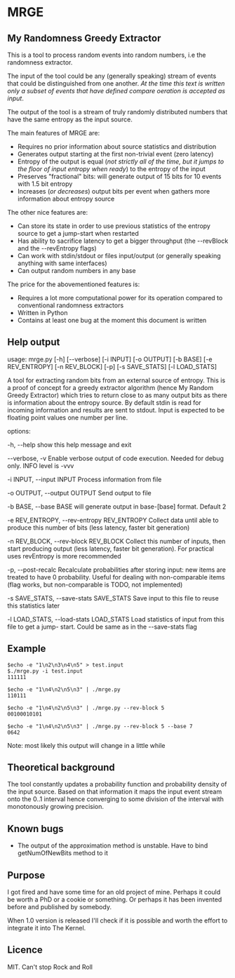 # MRGE

## My Randomness Greedy Extractor

This is a tool to process random events into random numbers, i.e the
randomness extractor.

The input of the tool could be any (generally speaking) stream of events that could be distinguished from one another. *At the time this text is written only a subset of events that have defined compare oeration is accepted as input*.

The output of the tool is a stream of truly randomly distributed numbers that have the same entropy as the input source.

The main features of MRGE are:

- Requires no prior information about source statistics and distribution
- Generates output starting at the first non-trivial event (zero latency)
- Entropy of the output is equal (*not strictly all of the time, but it jumps to the floor of input entropy when ready*) to the entropy of the input
- Preserves "fractional" bits: will generate output of 15 bits for 10 events with 1.5 bit entropy
- Increases (*or decreases*) output bits per event when gathers more information about entropy source


The other nice features are:

- Can store its state in order to use previous statistics of the entropy source to get a jump-start when restarted
- Has ability to sacrifice latency to get a bigger throughput (the --revBlock and the --revEntropy flags)
- Can work with stdin/stdout or files input/output (or generally speaking anything with same interfaces)
- Can output random numbers in any base


The price for the abovementioned features is:

- Requires a lot more computational power for its operation compared to conventional randomness extractors
- Written in Python
- Contains at least one bug at the moment this document is written


## Help output

usage: mrge.py [-h] [--verbose] [-i INPUT] [-o OUTPUT] [-b BASE]
               [-e REV_ENTROPY] [-n REV_BLOCK] [-p] [-s SAVE_STATS]
               [-l LOAD_STATS]

A tool for extracting random bits from an external source of entropy. This is
a proof of concept for a greedy extractor algorithm (hence My Random Greedy
Extractor) which tries to return close to as many output bits as there is
information about the entropy source. By default stdin is read for incoming
information and results are sent to stdout. Input is expected to be floating
point values one number per line.

options:

  -h, --help            show this help message and exit

  --verbose, -v         Enable verbose output of code execution. Needed for
                        debug only. INFO level is -vvv

  -i INPUT, --input INPUT
                        Process information from file

  -o OUTPUT, --output OUTPUT
                        Send output to file

  -b BASE, --base BASE  will generate output in base-[base] format. Default 2

  -e REV_ENTROPY, --rev-entropy REV_ENTROPY
                        Collect data until able to produce this number of bits
                        (less latency, faster bit generation)

  -n REV_BLOCK, --rev-block REV_BLOCK
                        Collect this number of inputs, then start producing
                        output (less latency, faster bit generation). For
                        practical uses revEntropy is more recommended

  -p, --post-recalc     Recalculate probabilities after storing input: new
                        items are treated to have 0 probability. Useful for
                        dealing with non-comparable items (flag works, but
                        non-comparable is TODO, not implemented)

  -s SAVE_STATS, --save-stats SAVE_STATS
                        Save input to this file to reuse this statistics later

  -l LOAD_STATS, --load-stats LOAD_STATS
                        Load statistics of input from this file to get a jump-
                        start. Could be same as in the --save-stats flag


## Example

```
$echo -e "1\n2\n3\n4\n5" > test.input
$./mrge.py -i test.input
111111

$echo -e "1\n4\n2\n5\n3" | ./mrge.py
110111

$echo -e "1\n4\n2\n5\n3" | ./mrge.py --rev-block 5
00100010101

$echo -e "1\n4\n2\n5\n3" | ./mrge.py --rev-block 5 --base 7
0642
```

Note: most likely this output will change in a little while

## Theoretical background

The tool constantly updates a probability function and probability density of the input source. Based on that information it maps the input event stream onto the 0..1 interval hence converging to some division of the interval with monotonously growing precision.

## Known bugs

- The output of the approximation method is unstable. Have to bind getNumOfNewBits method to it

## Purpose

I got fired and have some time for an old project of mine. Perhaps it could be worth a PhD or a cookie or something. Or perhaps it has been invented before and published by somebody. 

When 1.0 version is released I'll check if it is possible and worth the effort to integrate it into The Kernel.

## Licence

MIT. Can't stop Rock and Roll
